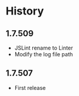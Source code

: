 # History

## 1.7.509
* JSLint rename to Linter
* Modify the log file path

## 1.7.507
* First release